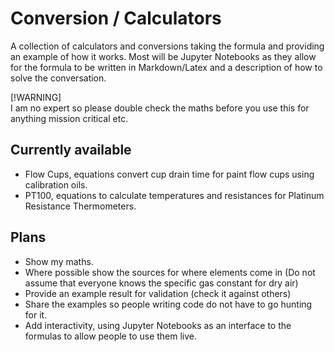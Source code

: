 # Conversion / Calculators
A collection of calculators and conversions taking the formula and providing an example of how it works. Most will be Jupyter Notebooks as they allow for the formula to be written in Markdown/Latex and a description of how to solve the conversation.

[!WARNING]  
I am no expert so please double check the maths before you use this for anything mission critical etc.

## Currently available
- Flow Cups, equations convert cup drain time for paint flow cups using calibration oils.
- PT100, equations to calculate temperatures and resistances for Platinum Resistance Thermometers.

## Plans
- Show my maths.
- Where possible show the sources for where elements come in (Do not assume that everyone knows the specific gas constant for dry air)
- Provide an example result for validation (check it against others)
- Share the examples so people writing code do not have to go hunting for it.
- Add interactivity, using Jupyter Notebooks as an interface to the formulas to allow people to use them live.
